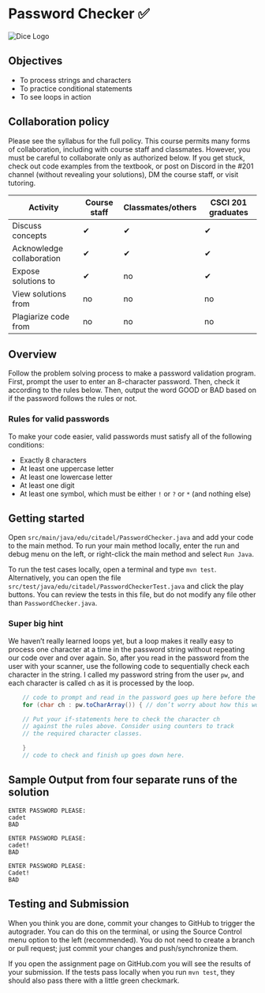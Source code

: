 # Password Checker :white_check_mark:
![Dice Logo](/img/dice.png)

## Objectives
* To process strings and characters
* To practice conditional statements
* To see loops in action


## Collaboration policy
Please see the syllabus for the full policy. This course permits many forms of collaboration, including with course staff and classmates. However, you must be careful to collaborate only as authorized below. If you get stuck, check out code examples from the textbook, or post on Discord in the #201 channel (without revealing your solutions), DM the course staff, or visit tutoring.

Activity	| Course staff	| Classmates/others	| CSCI 201 graduates
--|--|--|--
Discuss concepts	| ✔	| ✔	| ✔
Acknowledge collaboration	| ✔	| ✔	| ✔
Expose solutions to	| ✔	| no	| ✔
View solutions from	| no	| no	| no
Plagiarize code from	| no	| no	| no

## Overview
Follow the problem solving process to make a password validation program. First, prompt the user to enter an 8-character password. Then, check it according to the rules below. Then, output the word GOOD or BAD based on if the password follows the rules or not.

### Rules for valid passwords
To make your code easier, valid passwords must satisfy all of the following conditions:
* Exactly 8 characters
* At least one uppercase letter
* At least one lowercase letter
* At least one digit
* At least one symbol, which must be either `!` or `?` or `*` (and nothing else)


## Getting started
Open `src/main/java/edu/citadel/PasswordChecker.java` and add your code to the main method. To run your main method locally, enter the run and debug menu on the left, or right-click the main method and select `Run Java`.

To run the test cases locally, open a terminal and type `mvn test`. Alternatively, you can open the file `src/test/java/edu/citadel/PasswordCheckerTest.java` and click the play buttons. You can review the tests in this file, but do not modify any file other than `PasswordChecker.java`.

### Super big hint
We haven’t really learned loops yet, but a loop makes it really easy to process one character at a time in the password string without repeating our code over and over again. So, after you read in the password from the user with your scanner, use the following code to sequentially check each character in the string. I called my password string from the user `pw`, and each character is called `ch` as it is processed by the loop.
```java
    // code to prompt and read in the password goes up here before the loop
    for (char ch : pw.toCharArray()) { // don’t worry about how this works yet

	// Put your if-statements here to check the character ch
	// against the rules above. Consider using counters to track
	// the required character classes.

    }
    // code to check and finish up goes down here.
```

## Sample Output from four separate runs of the solution
```
ENTER PASSWORD PLEASE:
cadet
BAD
```
```
ENTER PASSWORD PLEASE:
cadet!
BAD
```
```
ENTER PASSWORD PLEASE:
Cadet!
BAD
```

## Testing and Submission
When you think you are done, commit your changes to GitHub to trigger the autograder. You can do this on the terminal, or using the Source Control menu option to the left (recommended). You do not need to create a branch or pull request; just commit your changes and push/synchronize them.

If you open the assignment page on GitHub.com you will see the results of your submission. If the tests pass locally when you run `mvn test`, they should also pass there with a little green checkmark.
